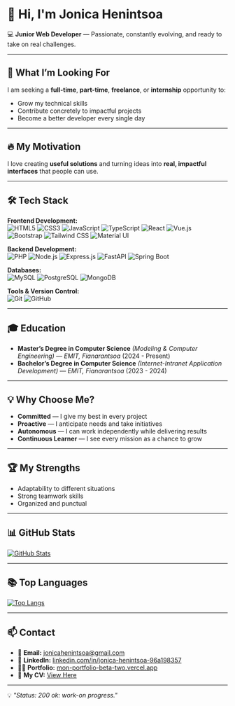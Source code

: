 # 👋 Hi, I'm Jonica Henintsoa  

💻 **Junior Web Developer** — Passionate, constantly evolving, and ready to take on real challenges.  

---

## 🎯 What I’m Looking For  
I am seeking a **full-time**, **part-time**, **freelance**, or **internship** opportunity to:  
- Grow my technical skills  
- Contribute concretely to impactful projects  
- Become a better developer every single day  

---

## 🔥 My Motivation  
I love creating **useful solutions** and turning ideas into **real, impactful interfaces** that people can use.  

---
## 🛠 Tech Stack  

**Frontend Development:**  
![HTML5](https://img.shields.io/badge/-HTML5-E34F26?logo=html5&logoColor=white)
![CSS3](https://img.shields.io/badge/-CSS3-1572B6?logo=css3&logoColor=white)
![JavaScript](https://img.shields.io/badge/-JavaScript-F7DF1E?logo=javascript&logoColor=black)
![TypeScript](https://img.shields.io/badge/-TypeScript-3178C6?logo=typescript&logoColor=white)
![React](https://img.shields.io/badge/-React-61DAFB?logo=react&logoColor=black)
![Vue.js](https://img.shields.io/badge/-Vue.js-4FC08D?logo=vue.js&logoColor=white)
![Bootstrap](https://img.shields.io/badge/-Bootstrap-563D7C?logo=bootstrap&logoColor=white)
![Tailwind CSS](https://img.shields.io/badge/-Tailwind_CSS-38B2AC?logo=tailwind-css&logoColor=white)
![Material UI](https://img.shields.io/badge/-Material_UI-0081CB?logo=mui&logoColor=white)

**Backend Development:**  
![PHP](https://img.shields.io/badge/-PHP-777BB4?logo=php&logoColor=white)
![Node.js](https://img.shields.io/badge/-Node.js-339933?logo=node.js&logoColor=white)
![Express.js](https://img.shields.io/badge/-Express.js-000000?logo=express&logoColor=white)
![FastAPI](https://img.shields.io/badge/-FastAPI-009688?logo=fastapi&logoColor=white)
![Spring Boot](https://img.shields.io/badge/-Spring_Boot-6DB33F?logo=springboot&logoColor=white)

**Databases:**  
![MySQL](https://img.shields.io/badge/-MySQL-4479A1?logo=mysql&logoColor=white)
![PostgreSQL](https://img.shields.io/badge/-PostgreSQL-4169E1?logo=postgresql&logoColor=white)
![MongoDB](https://img.shields.io/badge/-MongoDB-47A248?logo=mongodb&logoColor=white)

**Tools & Version Control:**  
![Git](https://img.shields.io/badge/-Git-F05032?logo=git&logoColor=white)
![GitHub](https://img.shields.io/badge/-GitHub-181717?logo=github&logoColor=white)

---
## 🎓 Education  

- **Master’s Degree in Computer Science** *(Modeling & Computer Engineering)* — *EMIT, Fianarantsoa* (2024 - Present)  
- **Bachelor’s Degree in Computer Science** *(Internet-Intranet Application Development)* — *EMIT, Fianarantsoa* (2023 - 2024)  

---

## 💡 Why Choose Me?  
- **Committed** — I give my best in every project  
- **Proactive** — I anticipate needs and take initiatives  
- **Autonomous** — I can work independently while delivering results  
- **Continuous Learner** — I see every mission as a chance to grow  

---

## 🏆 My Strengths  
- Adaptability to different situations  
- Strong teamwork skills  
- Organized and punctual  

---

## 📊 GitHub Stats  
[![GitHub Stats](https://github-readme-stats.vercel.app/api?username=X-jonica&show_icons=true&theme=radical)](https://github.com/X-jonica)  

---

## 📚 Top Languages
[![Top Langs](https://github-readme-stats.vercel.app/api/top-langs/?username=X-jonica&layout=compact&theme=radical)](https://github.com/X-jonica)

---

## 📫 Contact  
- 📧 **Email:** [jonicahenintsoa@gmail.com](mailto:jonicahenintsoa@gmail.com)  
- 💼 **LinkedIn:** [linkedin.com/in/jonica-henintsoa-96a198357](https://www.linkedin.com/in/jonica-henintsoa-96a198357)  
- 🧑‍💻 **Portfolio:** [mon-portfolio-beta-two.vercel.app](https://mon-portfolio-beta-two.vercel.app/)  
- 📄 **My CV:** [View Here](https://cvdesignr.com/p/689d9cab81e04)  

---

💡 *"Status: 200 ok: work-on progress."*  


